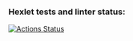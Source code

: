 ### Hexlet tests and linter status:
[![Actions Status](https://github.com/http87/backend-project-4/actions/workflows/hexlet-check.yml/badge.svg)](https://github.com/http87/backend-project-4/actions)

